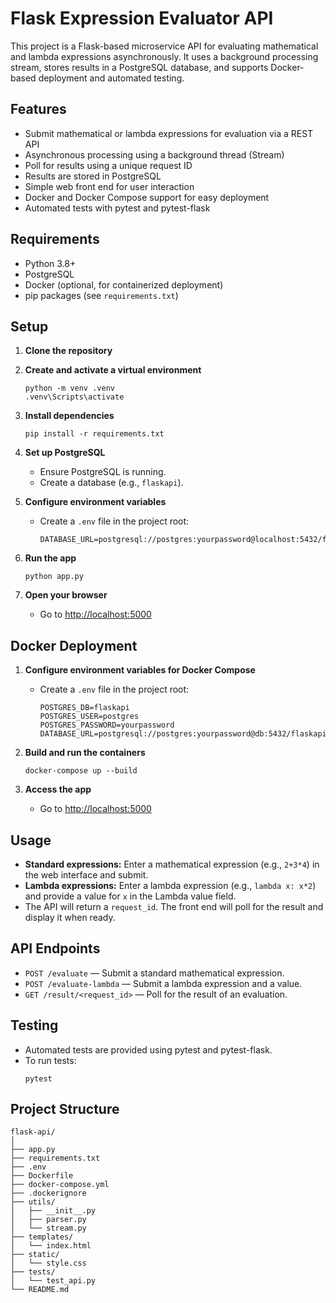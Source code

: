 # Flask Expression Evaluator API

This project is a Flask-based microservice API for evaluating mathematical and lambda expressions asynchronously. It uses a background processing stream, stores results in a PostgreSQL database, and supports Docker-based deployment and automated testing.

## Features

- Submit mathematical or lambda expressions for evaluation via a REST API
- Asynchronous processing using a background thread (Stream)
- Poll for results using a unique request ID
- Results are stored in PostgreSQL
- Simple web front end for user interaction
- Docker and Docker Compose support for easy deployment
- Automated tests with pytest and pytest-flask

## Requirements

- Python 3.8+
- PostgreSQL
- Docker (optional, for containerized deployment)
- pip packages (see `requirements.txt`)

## Setup

1. **Clone the repository**

2. **Create and activate a virtual environment**
   ```
   python -m venv .venv
   .venv\Scripts\activate
   ```

3. **Install dependencies**
   ```
   pip install -r requirements.txt
   ```

4. **Set up PostgreSQL**
   - Ensure PostgreSQL is running.
   - Create a database (e.g., `flaskapi`).

5. **Configure environment variables**
   - Create a `.env` file in the project root:
     ```
     DATABASE_URL=postgresql://postgres:yourpassword@localhost:5432/flaskapi
     ```

6. **Run the app**
   ```
   python app.py
   ```

7. **Open your browser**
   - Go to [http://localhost:5000](http://localhost:5000)

## Docker Deployment

1. **Configure environment variables for Docker Compose**
   - Create a `.env` file in the project root:
     ```
     POSTGRES_DB=flaskapi
     POSTGRES_USER=postgres
     POSTGRES_PASSWORD=yourpassword
     DATABASE_URL=postgresql://postgres:yourpassword@db:5432/flaskapi
     ```

2. **Build and run the containers**
   ```
   docker-compose up --build
   ```

3. **Access the app**
   - Go to [http://localhost:5000](http://localhost:5000)

## Usage

- **Standard expressions:** Enter a mathematical expression (e.g., `2+3*4`) in the web interface and submit.
- **Lambda expressions:** Enter a lambda expression (e.g., `lambda x: x*2`) and provide a value for `x` in the Lambda value field.
- The API will return a `request_id`. The front end will poll for the result and display it when ready.

## API Endpoints

- `POST /evaluate` — Submit a standard mathematical expression.
- `POST /evaluate-lambda` — Submit a lambda expression and a value.
- `GET /result/<request_id>` — Poll for the result of an evaluation.

## Testing

- Automated tests are provided using pytest and pytest-flask.
- To run tests:
  ```
  pytest
  ```

## Project Structure

```
flask-api/
│
├── app.py
├── requirements.txt
├── .env
├── Dockerfile
├── docker-compose.yml
├── .dockerignore
├── utils/
│   ├── __init__.py
│   ├── parser.py
│   └── stream.py
├── templates/
│   └── index.html
├── static/
│   └── style.css
├── tests/
│   └── test_api.py
└── README.md
```